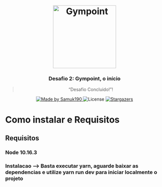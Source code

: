 <h1 align="center">
  <img alt="Gympoint" title="Gympoint" src=".github/logo.png" width="200px" />
</h1>

<h3 align="center">
  Desafio 2: Gympoint, o início
</h3>

<blockquote align="center">“Desafio Concluido!”!</blockquote>

<p align="center">

  <a href="https://github.com/samuk190">
    <img alt="Made by Samuk190" src="https://img.shields.io/badge/made%20by-Samuk190-brightgreen">
  </a>

  <img alt="License" src="https://img.shields.io/badge/license-MIT-%2304D361">

  <a href="https://github.com/Rocketseat/bootcamp-gostack-desafio-02/stargazers">
    <img alt="Stargazers" src="https://img.shields.io/github/stars/rocketseat/bootcamp-gostack-desafio-02?style=social">
  </a>
</p>

<p align="center">
  
  <h1> Como instalar e Requisitos </h1>
  
  <h2> Requisitos </h2>
  <h3> Node 10.16.3</h3> 
  
 <h3> Instalacao --> Basta executar yarn, aguarde baixar as dependencias e utilize yarn run dev para iniciar localmente o projeto</h2> 
 

